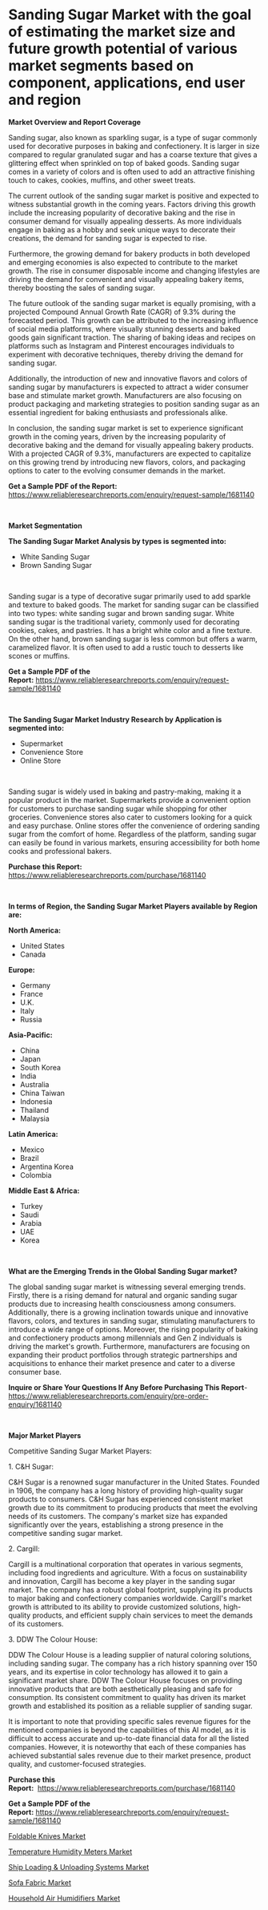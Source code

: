 <p><h1>Sanding Sugar Market with the goal of estimating the market size and future growth potential of various market segments based on component, applications, end user and region</h1></p><p><strong>Market Overview and Report Coverage</strong></p>
<p><p>Sanding sugar, also known as sparkling sugar, is a type of sugar commonly used for decorative purposes in baking and confectionery. It is larger in size compared to regular granulated sugar and has a coarse texture that gives a glittering effect when sprinkled on top of baked goods. Sanding sugar comes in a variety of colors and is often used to add an attractive finishing touch to cakes, cookies, muffins, and other sweet treats.</p><p>The current outlook of the sanding sugar market is positive and expected to witness substantial growth in the coming years. Factors driving this growth include the increasing popularity of decorative baking and the rise in consumer demand for visually appealing desserts. As more individuals engage in baking as a hobby and seek unique ways to decorate their creations, the demand for sanding sugar is expected to rise.</p><p>Furthermore, the growing demand for bakery products in both developed and emerging economies is also expected to contribute to the market growth. The rise in consumer disposable income and changing lifestyles are driving the demand for convenient and visually appealing bakery items, thereby boosting the sales of sanding sugar.</p><p>The future outlook of the sanding sugar market is equally promising, with a projected Compound Annual Growth Rate (CAGR) of 9.3% during the forecasted period. This growth can be attributed to the increasing influence of social media platforms, where visually stunning desserts and baked goods gain significant traction. The sharing of baking ideas and recipes on platforms such as Instagram and Pinterest encourages individuals to experiment with decorative techniques, thereby driving the demand for sanding sugar.</p><p>Additionally, the introduction of new and innovative flavors and colors of sanding sugar by manufacturers is expected to attract a wider consumer base and stimulate market growth. Manufacturers are also focusing on product packaging and marketing strategies to position sanding sugar as an essential ingredient for baking enthusiasts and professionals alike.</p><p>In conclusion, the sanding sugar market is set to experience significant growth in the coming years, driven by the increasing popularity of decorative baking and the demand for visually appealing bakery products. With a projected CAGR of 9.3%, manufacturers are expected to capitalize on this growing trend by introducing new flavors, colors, and packaging options to cater to the evolving consumer demands in the market.</p></p>
<p><strong>Get a Sample PDF of the Report:</strong> <a href="https://www.reliableresearchreports.com/enquiry/request-sample/1681140">https://www.reliableresearchreports.com/enquiry/request-sample/1681140</a></p>
<p>&nbsp;</p>
<p><strong>Market Segmentation</strong></p>
<p><strong>The Sanding Sugar Market Analysis by types is segmented into:</strong></p>
<p><ul><li>White Sanding Sugar</li><li>Brown Sanding Sugar</li></ul></p>
<p>&nbsp;</p>
<p><p>Sanding sugar is a type of decorative sugar primarily used to add sparkle and texture to baked goods. The market for sanding sugar can be classified into two types: white sanding sugar and brown sanding sugar. White sanding sugar is the traditional variety, commonly used for decorating cookies, cakes, and pastries. It has a bright white color and a fine texture. On the other hand, brown sanding sugar is less common but offers a warm, caramelized flavor. It is often used to add a rustic touch to desserts like scones or muffins.</p></p>
<p><strong>Get a Sample PDF of the Report:</strong>&nbsp;<a href="https://www.reliableresearchreports.com/enquiry/request-sample/1681140">https://www.reliableresearchreports.com/enquiry/request-sample/1681140</a></p>
<p>&nbsp;</p>
<p><strong>The Sanding Sugar Market Industry Research by Application is segmented into:</strong></p>
<p><ul><li>Supermarket</li><li>Convenience Store</li><li>Online Store</li></ul></p>
<p>&nbsp;</p>
<p><p>Sanding sugar is widely used in baking and pastry-making, making it a popular product in the market. Supermarkets provide a convenient option for customers to purchase sanding sugar while shopping for other groceries. Convenience stores also cater to customers looking for a quick and easy purchase. Online stores offer the convenience of ordering sanding sugar from the comfort of home. Regardless of the platform, sanding sugar can easily be found in various markets, ensuring accessibility for both home cooks and professional bakers.</p></p>
<p><strong>Purchase this Report:</strong>&nbsp; <a href="https://www.reliableresearchreports.com/purchase/1681140">https://www.reliableresearchreports.com/purchase/1681140</a></p>
<p>&nbsp;</p>
<p><strong>In terms of Region, the Sanding Sugar Market Players available by Region are:</strong></p>
<p>
    <p> <strong> North America: </strong>
        <ul>
            <li>United States</li>
            <li>Canada</li>
        </ul>
        </p> 
    <p> <strong> Europe: </strong>
        <ul>
            <li>Germany</li>
            <li>France</li>
            <li>U.K.</li>
            <li>Italy</li>
            <li>Russia</li>
        </ul>
        </p> 
    <p> <strong> Asia-Pacific: </strong>
        <ul>
            <li>China</li>
            <li>Japan</li>
            <li>South Korea</li>
            <li>India</li>
            <li>Australia</li>
            <li>China Taiwan</li>
            <li>Indonesia</li>
            <li>Thailand</li>
            <li>Malaysia</li>
        </ul>
        </p> 
    <p> <strong> Latin America: </strong>
        <ul>
            <li>Mexico</li>
            <li>Brazil</li>
            <li>Argentina Korea</li>
            <li>Colombia</li>
        </ul>
        </p> 
    <p> <strong> Middle East & Africa: </strong>
        <ul>
            <li>Turkey</li>
            <li>Saudi</li>
            <li>Arabia</li>
            <li>UAE</li>
            <li>Korea</li>
        </ul>
    </p>
    </p>
<p>&nbsp;</p>
<p><strong>What are the Emerging Trends in the Global Sanding Sugar market?</strong></p>
<p><p>The global sanding sugar market is witnessing several emerging trends. Firstly, there is a rising demand for natural and organic sanding sugar products due to increasing health consciousness among consumers. Additionally, there is a growing inclination towards unique and innovative flavors, colors, and textures in sanding sugar, stimulating manufacturers to introduce a wide range of options. Moreover, the rising popularity of baking and confectionery products among millennials and Gen Z individuals is driving the market's growth. Furthermore, manufacturers are focusing on expanding their product portfolios through strategic partnerships and acquisitions to enhance their market presence and cater to a diverse consumer base.</p></p>
<p><strong>Inquire or Share Your Questions If Any Before Purchasing This Report</strong>- <a href="https://www.reliableresearchreports.com/enquiry/pre-order-enquiry/1681140">https://www.reliableresearchreports.com/enquiry/pre-order-enquiry/1681140</a></p>
<p>&nbsp;</p>
<p><strong>Major Market Players</strong></p>
<p><p>Competitive Sanding Sugar Market Players:</p><p>1. C&H Sugar:</p><p>C&H Sugar is a renowned sugar manufacturer in the United States. Founded in 1906, the company has a long history of providing high-quality sugar products to consumers. C&H Sugar has experienced consistent market growth due to its commitment to producing products that meet the evolving needs of its customers. The company's market size has expanded significantly over the years, establishing a strong presence in the competitive sanding sugar market.</p><p>2. Cargill:</p><p>Cargill is a multinational corporation that operates in various segments, including food ingredients and agriculture. With a focus on sustainability and innovation, Cargill has become a key player in the sanding sugar market. The company has a robust global footprint, supplying its products to major baking and confectionery companies worldwide. Cargill's market growth is attributed to its ability to provide customized solutions, high-quality products, and efficient supply chain services to meet the demands of its customers.</p><p>3. DDW The Colour House:</p><p>DDW The Colour House is a leading supplier of natural coloring solutions, including sanding sugar. The company has a rich history spanning over 150 years, and its expertise in color technology has allowed it to gain a significant market share. DDW The Colour House focuses on providing innovative products that are both aesthetically pleasing and safe for consumption. Its consistent commitment to quality has driven its market growth and established its position as a reliable supplier of sanding sugar.</p><p>It is important to note that providing specific sales revenue figures for the mentioned companies is beyond the capabilities of this AI model, as it is difficult to access accurate and up-to-date financial data for all the listed companies. However, it is noteworthy that each of these companies has achieved substantial sales revenue due to their market presence, product quality, and customer-focused strategies.</p></p>
<p><strong>Purchase this Report:</strong>&nbsp;&nbsp;<a href="https://www.reliableresearchreports.com/purchase/1681140">https://www.reliableresearchreports.com/purchase/1681140</a></p>
<p></p>
<p><strong>Get a Sample PDF of the Report:</strong>&nbsp;<a href="https://www.reliableresearchreports.com/enquiry/request-sample/1681140">https://www.reliableresearchreports.com/enquiry/request-sample/1681140</a></p>
<p><p><a href="https://github.com/RichRobinson5/Market-Research-Report-List-2/blob/main/foldable-knives-market.md">Foldable Knives Market</a></p><p><a href="https://medium.com/@trystanward/temperature-humidity-meters-market-furnishes-information-on-market-share-market-trends-and-market-41d94fb722de">Temperature Humidity Meters Market</a></p><p><a href="https://www.linkedin.com/pulse/ship-loading-amp-unloading-systems-market-size-growth-forecast-gcuef/">Ship Loading & Unloading Systems Market</a></p><p><a href="https://github.com/RoccoManning/Market-Research-Report-List-2/blob/main/sofa-fabric-market.md">Sofa Fabric Market</a></p><p><a href="https://www.linkedin.com/pulse/household-air-humidifiers-market-size-growth-forecast-from-33jxf/">Household Air Humidifiers Market</a></p></p>